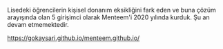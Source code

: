 Lisedeki öğrencilerin kişisel
donanım eksikliğini fark eden ve
buna çözüm arayışında olan 5 
girişimci olarak Menteem'i 2020 yılında kurduk.
Şu an devam etmemektedir.

https://gokaysari.github.io/menteem.github.io/
